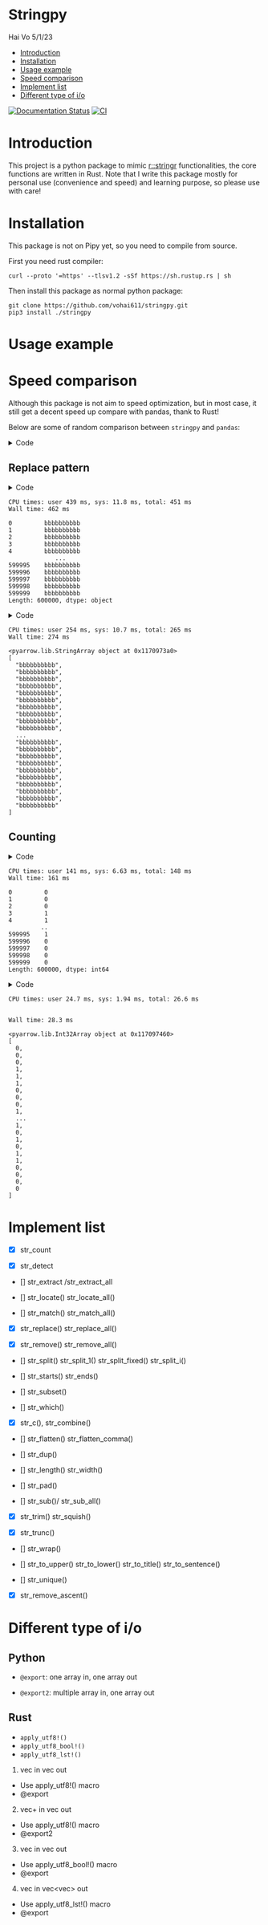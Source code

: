 Stringpy
================
Hai Vo
5/1/23

- <a href="#introduction" id="toc-introduction">Introduction</a>
- <a href="#installation" id="toc-installation">Installation</a>
- <a href="#usage-example" id="toc-usage-example">Usage example</a>
- <a href="#speed-comparison" id="toc-speed-comparison">Speed
  comparison</a>
- <a href="#implement-list" id="toc-implement-list">Implement list</a>
- <a href="#different-type-of-io" id="toc-different-type-of-io">Different
  type of i/o</a>

[![Documentation
Status](https://readthedocs.org/projects/stringpy/badge/?version=latest.png)](https://stringpy.readthedocs.io/en/latest/?badge=latest)
[![CI](https://github.com/vohai611/stringpy/actions/workflows/CI.yml/badge.svg?branch=main)](https://github.com/vohai611/stringpy/actions/workflows/CI.yml)

# Introduction

This project is a python package to mimic
[r::stringr](https://stringr.tidyverse.org/) functionalities, the core
functions are written in Rust. Note that I write this package mostly for
personal use (convenience and speed) and learning purpose, so please use
with care!

# Installation

This package is not on Pipy yet, so you need to compile from source.

First you need rust compiler:

    curl --proto '=https' --tlsv1.2 -sSf https://sh.rustup.rs | sh

Then install this package as normal python package:

    git clone https://github.com/vohai611/stringpy.git
    pip3 install ./stringpy

# Usage example

# Speed comparison

Although this package is not aim to speed optimization, but in most
case, it still get a decent speed up compare with pandas, thank to Rust!

Below are some of random comparison between `stringpy` and `pandas`:

<details>
<summary>Code</summary>

``` python
import stringpy as sp
import pandas as pd
import numpy as np
import random
import string

letters = string.ascii_lowercase
a = [''.join(random.choice(letters) for i in range(10))  for i in range(600_000)]

a_sr = pd.Series(a)
```

</details>

## Replace pattern

<details>
<summary>Code</summary>

``` python
%%time
a_sr.str.replace('\w', 'b', regex=True)
```

</details>

    CPU times: user 439 ms, sys: 11.8 ms, total: 451 ms
    Wall time: 462 ms

    0         bbbbbbbbbb
    1         bbbbbbbbbb
    2         bbbbbbbbbb
    3         bbbbbbbbbb
    4         bbbbbbbbbb
                 ...    
    599995    bbbbbbbbbb
    599996    bbbbbbbbbb
    599997    bbbbbbbbbb
    599998    bbbbbbbbbb
    599999    bbbbbbbbbb
    Length: 600000, dtype: object

<details>
<summary>Code</summary>

``` python
%%time
sp.str_replace_all(a, pattern='\w', replace= 'b')
```

</details>

    CPU times: user 254 ms, sys: 10.7 ms, total: 265 ms
    Wall time: 274 ms

    <pyarrow.lib.StringArray object at 0x1170973a0>
    [
      "bbbbbbbbbb",
      "bbbbbbbbbb",
      "bbbbbbbbbb",
      "bbbbbbbbbb",
      "bbbbbbbbbb",
      "bbbbbbbbbb",
      "bbbbbbbbbb",
      "bbbbbbbbbb",
      "bbbbbbbbbb",
      "bbbbbbbbbb",
      ...
      "bbbbbbbbbb",
      "bbbbbbbbbb",
      "bbbbbbbbbb",
      "bbbbbbbbbb",
      "bbbbbbbbbb",
      "bbbbbbbbbb",
      "bbbbbbbbbb",
      "bbbbbbbbbb",
      "bbbbbbbbbb",
      "bbbbbbbbbb"
    ]

## Counting

<details>
<summary>Code</summary>

``` python
%%time
a_sr.str.count('a')
```

</details>

    CPU times: user 141 ms, sys: 6.63 ms, total: 148 ms
    Wall time: 161 ms

    0         0
    1         0
    2         0
    3         1
    4         1
             ..
    599995    1
    599996    0
    599997    0
    599998    0
    599999    0
    Length: 600000, dtype: int64

<details>
<summary>Code</summary>

``` python
%%time
sp.str_count(a, pattern='a')
```

</details>

    CPU times: user 24.7 ms, sys: 1.94 ms, total: 26.6 ms


    Wall time: 28.3 ms

    <pyarrow.lib.Int32Array object at 0x117097460>
    [
      0,
      0,
      0,
      1,
      1,
      1,
      0,
      0,
      0,
      1,
      ...
      1,
      0,
      1,
      0,
      1,
      1,
      0,
      0,
      0,
      0
    ]

# Implement list

- [x] str_count

- [x] str_detect

- \[\] str_extract /str_extract_all

- \[\] str_locate() str_locate_all()

- \[\] str_match() str_match_all()

- [x] str_replace() str_replace_all()

- [x] str_remove() str_remove_all()

- \[\] str_split() str_split_1() str_split_fixed() str_split_i()

- \[\] str_starts() str_ends()

- \[\] str_subset()

- \[\] str_which()

- [x] str_c(), str_combine()

- \[\] str_flatten() str_flatten_comma()

- \[\] str_dup()

- \[\] str_length() str_width()

- \[\] str_pad()

- \[\] str_sub()/ str_sub_all()

- [x] str_trim() str_squish()

- [x] str_trunc()

- \[\] str_wrap()

- \[\] str_to_upper() str_to_lower() str_to_title() str_to_sentence()

- \[\] str_unique()

- [x] str_remove_ascent()

# Different type of i/o

## Python

- `@export`: one array in, one array out

- `@export2`: multiple array in, one array out

## Rust

- `apply_utf8!()`  
- `apply_utf8_bool!()`
- `apply_utf8_lst!()`

1.  vec<str> in vec<str> out

- Use apply_utf8!() macro
- @export

2.  vec<str>+ in vec<str> out

- Use apply_utf8!() macro
- @export2

3.  vec<str> in vec<bool> out

- Use apply_utf8_bool!() macro
- @export

4.  vec<str> in vec\<vec<str>\> out

- Use apply_utf8_lst!() macro
- @export
